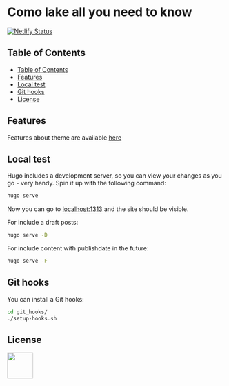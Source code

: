 # Como lake all you need to know 
[![Netlify Status](https://api.netlify.com/api/v1/badges/3b0f8b6f-9c86-44d1-a763-4727e4a0cdb3/deploy-status)](https://app.netlify.com/sites/comolake-allyouneedtoknow/deploys)

## Table of Contents

- [Table of Contents](#table-of-contents)
- [Features](#features)
- [Local test](#local-test)
- [Git hooks](#git-hooks)
- [License](#license)

## Features
Features about theme are available [here][sustain-aynk]

## Local test
Hugo includes a development server, so you can view your changes as you go -
very handy. Spin it up with the following command:

``` sh
hugo serve
```

Now you can go to [localhost:1313][local] and the site should be visible.

For include a draft posts:

``` sh
hugo serve -D
```

For include content with publishdate in the future:

``` sh
hugo serve -F
```

## Git hooks

You can install a Git hooks:

``` sh
cd git_hooks/
./setup-hooks.sh
```

## License
<p>
  <a href="./LICENSE"><img src="https://upload.wikimedia.org/wikipedia/commons/thumb/0/0c/MIT_logo.svg/642px-MIT_logo.svg.png" height="60px"></a>
</p>

[local]: http://localhost:1313/
[sustain-aynk]: https://github.com/altrdev/hugo-sustain-aynk
